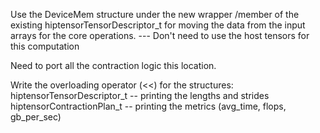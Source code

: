Use the DeviceMem structure under the new wrapper /member of the existing hiptensorTensorDescriptor\_t for moving the data from the input arrays for the core operations.
    --- Don't need to use the host tensors for this computation

Need to port all the contraction logic this location.


Write the overloading operator (<<) for the structures:
hiptensorTensorDescriptor\_t  -- printing the lengths and strides
hiptensorContractionPlan\_t  -- printing the metrics (avg\_time, flops, gb\_per\_sec)
